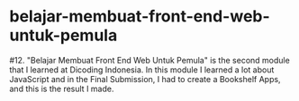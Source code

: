 # belajar-membuat-front-end-web-untuk-pemula
#12. "Belajar Membuat Front End Web Untuk Pemula" is the second module that I learned at Dicoding Indonesia. In this module I learned a lot about JavaScript and in the Final Submission, I had to create a Bookshelf Apps, and this is the result I made.
